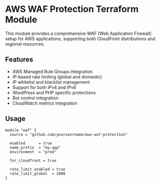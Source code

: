 # AWS WAF Protection Terraform Module

This module provides a comprehensive WAF (Web Application Firewall) setup for AWS applications, supporting both CloudFront distributions and regional resources.

## Features

- AWS Managed Rule Groups integration
- IP-based rate limiting (global and domestic)
- IP whitelist and blacklist management
- Support for both IPv4 and IPv6
- WordPress and PHP specific protections
- Bot control integration
- CloudWatch metrics integration

## Usage

```hcl
module "waf" {
  source = "github.com/yourusername/aws-waf-protection"
  
  enabled      = true
  name_prefix  = "my-app"
  environment  = "prod"
  
  for_cloudfront = true
  
  rate_limit_enabled = true
  rate_limit_global  = 2000
}